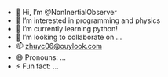 - 👋 Hi, I’m @NonInertialObserver
- 👀 I’m interested in programming and physics
- 🌱 I’m currently learning python!
- 💞️ I’m looking to collaborate on ...
- 📫 zhuyc06@ouylook.com
- 😄 Pronouns: ...
- ⚡ Fun fact: ...

<!---
NonInertialObserver/NonInertialObserver is a ✨ special ✨ repository because its `README.md` (this file) appears on your GitHub profile.
You can click the Preview link to take a look at your changes.
--->
